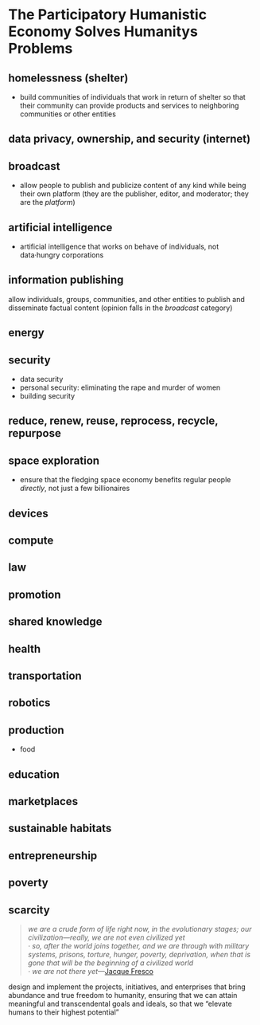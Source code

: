 # The Participatory Humanistic Economy Solves Humanitys Problems


## homelessness (shelter)
* build communities of individuals that work in return of shelter so that their community can provide products and services to neighboring communities or other entities  

## data privacy, ownership, and security (internet)

## broadcast
* allow people to publish and publicize content of any kind while being their own platform (they are the publisher, editor, and moderator; they are the *platform*)  

## artificial intelligence
* artificial intelligence that works on behave of individuals, not data·hungry corporations

## information publishing
allow individuals, groups, communities, and other entities to publish and disseminate factual content (opinion falls in the *broadcast* category)

## energy

## security
* data security
* personal security: eliminating the rape and murder of women
* building security

## reduce, renew, reuse, reprocess, recycle, repurpose

## space exploration
* ensure that the fledging space economy benefits regular people *directly*, not just a few billionaires  

## devices

## compute

## law

## promotion

## shared knowledge

## health

## transportation

## robotics

## production

* food

## education

## marketplaces

## sustainable habitats

## entrepreneurship

## poverty 

## scarcity

> *we are a crude form of life right now, in the evolutionary stages; our civilization—really, we are not even civilized yet*  
> *· so, after the world joins together, and we are through with military systems, prisons, torture, hunger, poverty, deprivation, when that is gone that will be the beginning of a civilized world*  
> *· we are not there yet*—[Jacque Fresco](https://youtu.be/bwJaLFMf7IA "The Venus Project - Future By Design")  

design and implement the projects, initiatives, and enterprises that bring abundance and true freedom to humanity, ensuring that we can attain meaningful and transcendental goals and ideals, so that we “elevate humans to their highest potential”    
